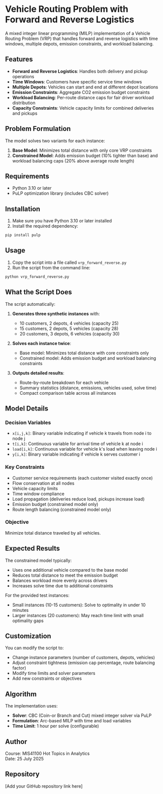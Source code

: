 # Vehicle Routing Problem with Forward and Reverse Logistics

A mixed integer linear programming (MILP) implementation of a Vehicle Routing Problem (VRP) that handles forward and reverse logistics with time windows, multiple depots, emission constraints, and workload balancing.

## Features

- **Forward and Reverse Logistics**: Handles both delivery and pickup operations
- **Time Windows**: Customers have specific service time windows
- **Multiple Depots**: Vehicles can start and end at different depot locations
- **Emission Constraints**: Aggregate CO2 emission budget constraints
- **Workload Balancing**: Per-route distance caps for fair driver workload distribution
- **Capacity Constraints**: Vehicle capacity limits for combined deliveries and pickups

## Problem Formulation

The model solves two variants for each instance:

1. **Base Model**: Minimizes total distance with only core VRP constraints
2. **Constrained Model**: Adds emission budget (10% tighter than base) and workload balancing caps (20% above average route length)

## Requirements

- Python 3.10 or later
- PuLP optimization library (includes CBC solver)

## Installation

1. Make sure you have Python 3.10 or later installed
2. Install the required dependency:

```bash
pip install pulp
```

## Usage

1. Copy the script into a file called `vrp_forward_reverse.py`
2. Run the script from the command line:

```bash
python vrp_forward_reverse.py
```

## What the Script Does

The script automatically:

1. **Generates three synthetic instances** with:
   - 10 customers, 2 depots, 4 vehicles (capacity 25)
   - 15 customers, 2 depots, 5 vehicles (capacity 28)  
   - 20 customers, 3 depots, 6 vehicles (capacity 30)

2. **Solves each instance twice**:
   - Base model: Minimizes total distance with core constraints only
   - Constrained model: Adds emission budget and workload balancing constraints

3. **Outputs detailed results**:
   - Route-by-route breakdown for each vehicle
   - Summary statistics (distance, emissions, vehicles used, solve time)
   - Compact comparison table across all instances

## Model Details

### Decision Variables
- `x[i,j,k]`: Binary variable indicating if vehicle k travels from node i to node j
- `t[i,k]`: Continuous variable for arrival time of vehicle k at node i
- `load[i,k]`: Continuous variable for vehicle k's load when leaving node i
- `y[i,k]`: Binary variable indicating if vehicle k serves customer i

### Key Constraints
- Customer service requirements (each customer visited exactly once)
- Flow conservation at all nodes
- Vehicle capacity limits
- Time window compliance
- Load propagation (deliveries reduce load, pickups increase load)
- Emission budget (constrained model only)
- Route length balancing (constrained model only)

### Objective
Minimize total distance traveled by all vehicles.

## Expected Results

The constrained model typically:
- Uses one additional vehicle compared to the base model
- Reduces total distance to meet the emission budget
- Balances workload more evenly across drivers
- Increases solve time due to additional constraints

For the provided test instances:
- Small instances (10-15 customers): Solve to optimality in under 10 minutes
- Larger instances (20 customers): May reach time limit with small optimality gaps

## Customization

You can modify the script to:
- Change instance parameters (number of customers, depots, vehicles)
- Adjust constraint tightness (emission cap percentage, route balancing factor)
- Modify time limits and solver parameters
- Add new constraints or objectives

## Algorithm

The implementation uses:
- **Solver**: CBC (Coin-or Branch and Cut) mixed integer solver via PuLP
- **Formulation**: Arc-based MILP with time and load variables
- **Time Limit**: 1 hour per solve (configurable)

## Author

Course: MIS41100 Hot Topics in Analytics  
Date: 25 July 2025

## Repository

[Add your GitHub repository link here]
